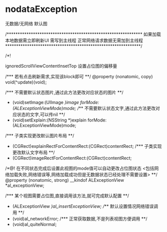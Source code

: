 # nodataException
无数据/无网络  默认图

/**************************************************************
 如果加载本地数据需立即刷新UI 需写到主线程     正常网络请求数据无需加到主线程
 **************************************************************/

/*!

ignoredScrollViewContentInsetTop    设置占位图的偏移量


/***  若有点击刷新需求,实现该block即可  **/
@property (nonatomic, copy) void(^update)(void);


/***  不需要默认状态图片,通过此方法更改对应状态的图片  **/
- (void)setImage:(UIImage *)image forMode:(ALExceptionViewMode)mode;
/***  不需要默认状态文字,通过此方法更改对应状态的文字,可以传nil  **/
- (void)setExplain:(NSString *)explain forMode:(ALExceptionViewMode)mode;


/***  子类实现更改默认图片布局  **/
- (CGRect)explainRectForContentRect:(CGRect)contentRect;
/***  子类实现更改默认文字布局  **/
- (CGRect)imageRectForContentRect:(CGRect)contentRect;


/*@!
在不同状态完成后设置此视图的mode值可以自动更改占位图状态
<包括网络加载失败,网络错误等,网络加载成功但是无数据状态已经处理不需要设置>
**/
@property (nonatomic, strong) __kindof ALExceptionView *al_exceptionView;

/***  某个视图需要占位图,直接调用该方法,就可完成默认配置  **/
- (ALExceptionView *)al_insertExceptionView;
/***  默认设置情况网络错误调用  **/
- (void)al_networkError;
/***  正常获取数据,不是列表视图方便调用  **/
- (void)al_quiteNormal;
